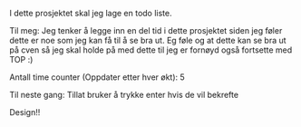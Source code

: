 I dette prosjektet skal jeg lage en todo liste.

Til meg: Jeg tenker å legge inn en del tid i dette prosjektet siden jeg føler dette er noe som jeg kan få til å se bra ut.
Eg føle og at dette kan se bra ut på cven så jeg skal holde på med dette til jeg er fornøyd også fortsette med TOP :)



Antall time counter (Oppdater etter hver økt): 5

Til neste gang: Tillat bruker å trykke enter hvis de vil bekrefte

Design!!